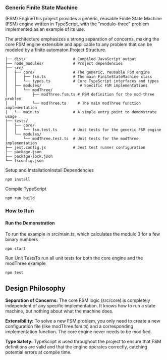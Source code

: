 ### Generic Finite State Machine

(FSM) EngineThis project provides a generic, reusable Finite State Machine (FSM) engine written in TypeScript, with the "modulo-three" problem implemented as an example of its use.

The architecture emphasizes a strong separation of concerns, making the core FSM engine extensible and applicable to any problem that can be modeled by a finite automaton.Project Structure.
```
├── dist/                     # Compiled JavaScript output
├── node_modules/             # Project dependencies
├── src/
│   ├── core/                 # The generic, reusable FSM engine
│   │   ├── fsm.ts            # The main FiniteStateMachine class
│   │   └── types.ts          # Core TypeScript interfaces and types
│   ├── modules/                 # Specific FSM implementations
│   │   └── modThree/
│   │       ├── modThree.fsm.ts # FSM definition for the mod-three problem
│   │       └── modThree.ts     # The main modThree function implementation
│   └── main.ts               # A simple entry point to demonstrate usage
├── tests/
│   ├── core/
│   │   └── fsm.test.ts       # Unit tests for the generic FSM engine
│   └── modules/
│       └── modThree.test.ts  # Unit tests for the modThree implementation
├── jest.config.js            # Jest test runner configuration
├── package.json
├── package-lock.json
└── tsconfig.json
```
Setup and InstallationInstall Dependencies
```
npm install
```
Compile TypeScript
```
npm run build
```
### How to Run

#### Run the Demonstration
To run the example in src/main.ts, which calculates the modulo 3 for a few binary numbers
```
npm start
```
Run Unit TestsTo run all unit tests for both the core engine and the modThree example
```
npm test
```
## Design Philosophy
**Separation of Concerns:**
The core FSM logic (src/core) is completely independent of any specific implementation. It knows how to run a state machine, but nothing about what the machine does.

**Extensibility:** To solve a new FSM problem, you only need to create a new configuration file (like modThree.fsm.ts) and a corresponding implementation function. The core engine never needs to be modified.

**Type Safety:** TypeScript is used throughout the project to ensure that FSM definitions are valid and that the engine operates correctly, catching potential errors at compile time.